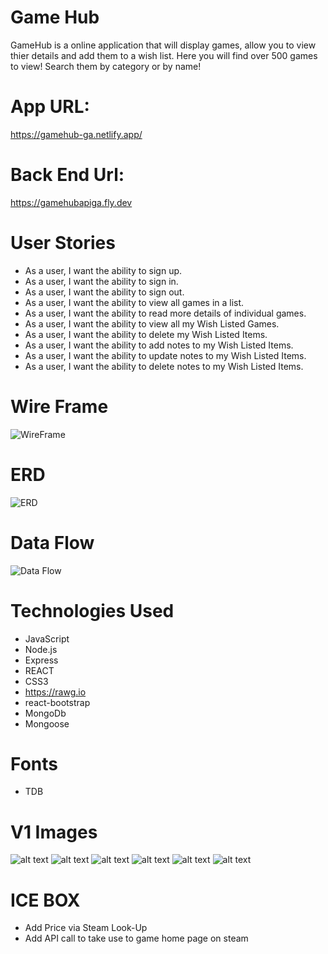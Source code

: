 # Game Hub

GameHub is a online application that will display games, allow you to view thier details and add them to a wish list. Here you will find over 500 games to view! Search them by category or by name!

# App URL:
https://gamehub-ga.netlify.app/

# Back End Url:
https://gamehubapiga.fly.dev

# User Stories
  - As a user, I want the ability to sign up.
  - As a user, I want the ability to sign in. 
  - As a user, I want the ability to sign out. 
  - As a user, I want the ability to view all games in a list.
  - As a user, I want the ability to read more details of individual games. 
  - As a user, I want the ability to view all my Wish Listed Games. 
  - As a user, I want the ability to delete my Wish Listed Items. 
  - As a user, I want the ability to add notes to my Wish Listed Items.
  - As a user, I want the ability to update notes to my Wish Listed Items.
  - As a user, I want the ability to delete notes to my Wish Listed Items.

# Wire Frame

![WireFrame](IMGs/WireFrame.png)

# ERD

![ERD](IMGs/ERD.png)

# Data Flow

![Data Flow](<IMGs/Data Flow 2.png>)

# Technologies Used

- JavaScript
- Node.js
- Express
- REACT
- CSS3
- https://rawg.io
- react-bootstrap
- MongoDb
- Mongoose

# Fonts

- TDB

# V1 Images

![alt text](<public/IMGs/Screenshot 2024-02-16 at 8.55.50 AM.png>) 
![alt text](<public/IMGs/Screenshot 2024-02-16 at 8.56.39 AM.png>) 
![alt text](<public/IMGs/Screenshot 2024-02-16 at 8.57.02 AM.png>) 
![alt text](<public/IMGs/Screenshot 2024-02-16 at 8.57.55 AM.png>) 
![alt text](<public/IMGs/Screenshot 2024-02-16 at 8.58.18 AM.png>) 
![alt text](<public/IMGs/Screenshot 2024-02-16 at 8.58.43 AM.png>)


# ICE BOX

- Add Price via Steam Look-Up
- Add API call to take use to game home page on steam